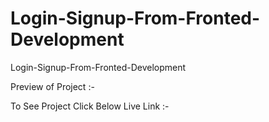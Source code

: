 # Login-Signup-From-Fronted-Development
 Login-Signup-From-Fronted-Development


Preview of Project :-


To See Project Click Below Live Link :-


